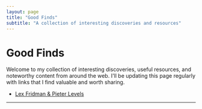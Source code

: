 ```yaml
---
layout: page
title: "Good Finds"
subtitle: "A collection of interesting discoveries and resources"
---
```


# Good Finds

Welcome to my collection of interesting discoveries, useful resources, and noteworthy content from around the web. I'll be updating this page regularly with links that I find valuable and worth sharing.

- [Lex Fridman & Pieter Levels](https://www.youtube.com/watch?v=oFtjKbXKqbg)

---

